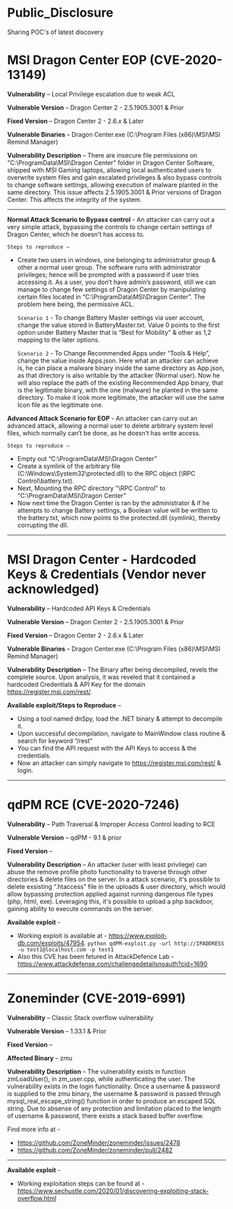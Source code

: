 # Public_Disclosure
Sharing POC's of latest discovery


# MSI Dragon Center EOP (CVE-2020-13149)


**Vulnerability** – Local Privilege escalation due to weak ACL

**Vulnerable Version** – Dragon Center 2 - 2.5.1905.3001  & Prior

**Fixed Version** – Dragon Center 2 - 2.6.x & Later 

**Vulnerable Binaries** – Dragon Center.exe (C:\Program Files (x86)\MSI\MSI Remind Manager)

**Vulnerability Description** – There are insecure file permissions on "C:\ProgramData\MSI\Dragon Center" folder in Dragon Center Software, shipped with MSI Gaming laptops, allowing local authenticated users to overwrite system files and gain escalated privileges & also bypass controls to change software settings, allowing execution of malware planted in the same directory. This issue affects 2.5.1905.3001 & Prior versions of Dragon Center. This affects the integrity of the system.

---
**Normal Attack Scenario to Bypass control** - An attacker can carry out a very simple attack, bypassing the controls to change certain settings of Dragon Center, which he doesn't has access to. 

    Steps to reproduce –
- Create two users in windows, one belonging to administrator group & other a normal user group. The software runs with administrator privileges; hence will be prompted with a password if user tries accessing it. As a user, you don’t have admin’s password, still we can manage to change few settings of Dragon Center by manipulating certain files located in “C:\ProgramData\MSI\Dragon Center”. The problem here being, the permissive ACL.

  `Scenario 1` - To change Battery Master settings via user account, change the value stored in BatteryMaster.txt. Value 0 points to the first option under Battery Master that is “Best for Mobility” & other as 1,2 mapping to the later options.

  `Scenario 2` - To Change Recommended Apps under “Tools & Help”, change the value inside Apps.json. Here what an attacker can achieve is, he can place a malware binary inside the same directory as App.json, as that directory is also writable by the attacker (Normal user). Now he will also replace the path of the existing Recommended App binary, that is the legitimate binary, with the one (malware) he planted in the same directory. To make it look more legitimate, the attacker will use the same Icon file as the legitimate one.
  

**Advanced Attack Scenario for EOP** - An attacker can carry out an advanced attack, allowing a normal user to delete arbitrary system level files, which normally can’t be done, as he doesn’t has write access.

    Steps to reproduce –
- Empty out “C:\ProgramData\MSI\Dragon Center”
- Create a symlink of the arbitrary file (C:\Windows\System32\protected.dll) to the RPC object (\\RPC Control\\battery.txt).
- Next, Mounting the RPC directory "\\RPC Control" to “C:\ProgramData\MSI\Dragon Center”
- Now next time the Dragon Center is ran by the administrator & if he attempts to change Battery settings, a Boolean value will be written to the battery.txt, which now points to the protected.dll (symlink), thereby corrupting the dll.

---

# MSI Dragon Center - Hardcoded Keys & Credentials (Vendor never acknowledged)


**Vulnerability** – Hardcoded API Keys & Credentials

**Vulnerable Version** – Dragon Center 2 - 2.5.1905.3001  & Prior

**Fixed Version** – Dragon Center 2 - 2.6.x & Later 

**Vulnerable Binaries** – Dragon Center.exe (C:\Program Files (x86)\MSI\MSI Remind Manager)

**Vulnerability Description** – The Binary after being decompiled, revels the complete source. Upon analysis, it was reveled that it contained a hardcoded Credentials & API Key for the domain https://register.msi.com/rest/. 

**Available exploit/Steps to Reproduce** – 
- Using a tool named dnSpy, load the .NET binary & attempt to decompile it.
- Upon successful decompilation, navigate to MainWindow class routine & search for keyword “/rest”
- You can find the API request with the API Keys to access & the credentials. 
- Now an attacker can simply navigate to https://register.msi.com/rest/ & login.

---

# qdPM RCE (CVE-2020-7246)


**Vulnerability** – Path Traversal & Improper Access Control leading to RCE

**Vulnerable Version** – qdPM - 9.1 & prior

**Fixed Version** – 

**Vulnerability Description** – An attacker (user with least privilege) can abuse the remove profile photo functionality to traverse through other directories & delete files on the server. In a attack scenario, it's possible to delete exsisting “.htaccess” file in the uploads & user directory, which would allow bypassing protection applied against running dangerous file types (php, html, exe). Leveraging this, it's possible to upload a php backdoor, gaining ability to execute commands on the server.

**Available exploit** - 
- Working exploit is available at - https://www.exploit-db.com/exploits/47954.
  `python qdPM-exploit.py -url http://IPADDRESS -u test1@localhost.com -p test1`
- Also this CVE has been fetured in AttackDefence Lab - https://www.attackdefense.com/challengedetailsnoauth?cid=1690

---

# Zoneminder (CVE-2019-6991)


**Vulnerability** – Classic Stack overflow vulnerability 

**Vulnerable Version** – 1.33.1 & Prior

**Fixed Version** – 

**Affected Binary** – zmu

**Vulnerability Description** – The vulnerability exists in function zmLoadUser(), in zm_user.cpp, while authenticating the user. The vulnerability exists in the login functionality. Once a username & password is supplied to the zmu binary, the username & password is passed through mysql_real_escape_string() function in order to produce an escaped SQL string. Due to absense of any protection and limitation placed to the length of username & password, there exists a stack based buffer overflow. 

Find more info at - 
- https://github.com/ZoneMinder/zoneminder/issues/2478
- https://github.com/ZoneMinder/zoneminder/pull/2482

---
**Available exploit** - 
- Working exploitation steps can be found at - https://www.sechustle.com/2020/01/discovering-exploiting-stack-overflow.html



